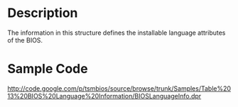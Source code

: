 # Description #

The information in this structure defines the installable language attributes of the BIOS.

# Sample Code #

http://code.google.com/p/tsmbios/source/browse/trunk/Samples/Table%2013%20BIOS%20Language%20Information/BIOSLanguageInfo.dpr